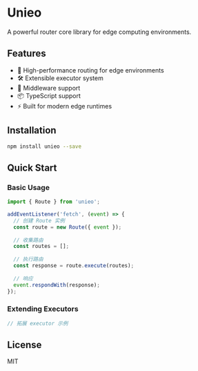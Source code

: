# Unieo

A powerful router core library for edge computing environments.

## Features

- 🚀 High-performance routing for edge environments
- 🛠️ Extensible executor system
- 🔧 Middleware support
- 📦 TypeScript support
- ⚡ Built for modern edge runtimes

## Installation

```bash
npm install unieo --save
```

## Quick Start

### Basic Usage

```typescript
import { Route } from 'unieo';

addEventListener('fetch', (event) => {
  // 创建 Route 实例
  const route = new Route({ event });
  
  // 收集路由
  const routes = [];
  
  // 执行路由
  const response = route.execute(routes);
  
  // 响应
  event.respondWith(response);
});
```

### Extending Executors

```typescript
// 拓展 executor 示例
```

## License

MIT
